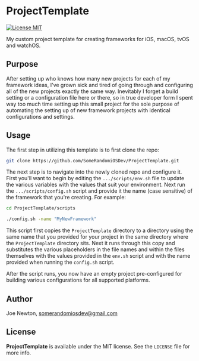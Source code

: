 ProjectTemplate
========

[![License MIT](https://img.shields.io/badge/license-MIT-success)](https://mit-license.org)

My custom project template for creating frameworks for iOS, macOS, tvOS and watchOS.

Purpose
--------

After setting up who knows how many new projects for each of my framework ideas, I've grown sick and tired of going through and configuring all of the new projects exactly the same way. Inevitably I forget a build setting or a configuration file here or there, so in true developer form I spent way too much time setting up this small project for the sole purpose of automating the setting up of new framework projects with identical configurations and settings. 

Usage
--------

The first step in utilizing this template is to first clone the repo:

```sh
git clone https://github.com/SomeRandomiOSDev/ProjectTemplate.git
```

The next step is to navigate into the newly cloned repo and configure it. First you'll want to begin by editing the `.../scripts/env.sh` file to update the various variables with the values that suit your environment. Next run the `.../scripts/config.sh` script and provide it the name (case sensitive) of the framework that you're creating. For example:

```sh
cd ProjectTemplate/scripts

./config.sh -name "MyNewFramework"
```

This script first copies the `ProjectTemplate` directory to a directory using the same name that you provided for your project in the same directory where the `ProjectTemplate` directory sits. Next it runs through this copy and substitutes the various placeholders in the file names and within the files themselves with the values provided in the `env.sh` script and with the name provided when running the `config.sh` script. 

After the script runs, you now have an empty project pre-configured for building various configurations for all supported platforms. 

Author
--------

Joe Newton, somerandomiosdev@gmail.com

License
--------

**ProjectTemplate** is available under the MIT license. See the `LICENSE` file for more info.
